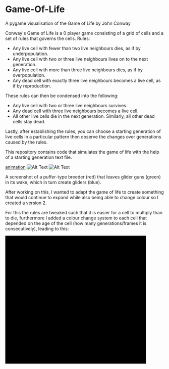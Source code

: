 # Game-Of-Life
A pygame visualisation of the Game of Life by John Conway

Conway's Game of Life is a 0 player game consisting of a grid of cells and a set of rules that governs the cells.
Rules:
- Any live cell with fewer than two live neighbours dies, as if by underpopulation.
- Any live cell with two or three live neighbours lives on to the next generation.
- Any live cell with more than three live neighbours dies, as if by overpopulation.
- Any dead cell with exactly three live neighbours becomes a live cell, as if by reproduction.

These rules can then be condensed into the following:
- Any live cell with two or three live neighbours survives.
- Any dead cell with three live neighbours becomes a live cell.
- All other live cells die in the next generation. Similarly, all other dead cells stay dead.

Lastly, after establishing the rules, you can choose a starting generation of live cells in a particular pattern
then observe the changes over generations caused by the rules.

This repository contains code that simulates the game of life with the help of a starting generation text file.


[animation](https://upload.wikimedia.org/wikipedia/commons/e/e6/Conways_game_of_life_breeder_animation.gif)
![Alt Text](https://upload.wikimedia.org/wikipedia/commons/e/e6/Conways_game_of_life_breeder_animation.gif)
![Alt Text](https://upload.wikimedia.org/wikipedia/commons/e/ec/Conways_game_of_life_breeder.png)

A screenshot of a puffer-type breeder (red) that leaves glider guns (green) in its wake, which in turn create gliders (blue).

After working on this, I wanted to adapt the game of life to create something that would continue to expand while also being able to change colour so I created a version 2.

For this the rules are tweaked such that it is easier for a cell to multiply than to die, furthermore I added a colour change system to each cell that depended on the age of the cell (how many generations/frames it is consecutively), leading to this:

![](https://github.com/Arcane34/Game-Of-Life/blob/main/Game-of-life-ver2.gif)
